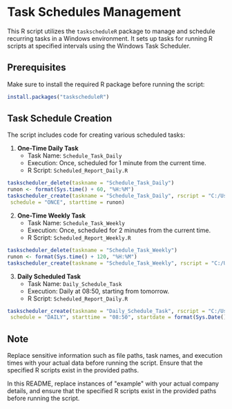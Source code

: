 # Task Schedules Management

This R script utilizes the `taskscheduleR` package to manage and schedule recurring tasks in a Windows environment. It sets up tasks for running R scripts at specified intervals using the Windows Task Scheduler.

## Prerequisites

Make sure to install the required R package before running the script:

```r
install.packages("taskscheduleR")
```

## Task Schedule Creation

The script includes code for creating various scheduled tasks:

1. **One-Time Daily Task**
   - Task Name: `Schedule_Task_Daily`
   - Execution: Once, scheduled for 1 minute from the current time.
   - R Script: `Scheduled_Report_Daily.R`

```r
taskscheduler_delete(taskname = "Schedule_Task_Daily")
runon <- format(Sys.time() + 60, "%H:%M")
taskscheduler_create(taskname = "Schedule_Task_Daily", rscript = "C:/Users/example/Desktop/R_Schedule_Reports/Scheduled_Report_Daily.R", 
 schedule = "ONCE", starttime = runon)
```

2. **One-Time Weekly Task**
   - Task Name: `Schedule_Task_Weekly`
   - Execution: Once, scheduled for 2 minutes from the current time.
   - R Script: `Scheduled_Report_Weekly.R`

```r
taskscheduler_delete(taskname = "Schedule_Task_Weekly")
runon <- format(Sys.time() + 120, "%H:%M")
taskscheduler_create(taskname = "Schedule_Task_Weekly", rscript = "C:/Users/example/Desktop/R_Schedule_Reports/Scheduled_Report_Weekly.R", schedule = "ONCE", starttime = runon)
```

3. **Daily Scheduled Task**
   - Task Name: `Daily_Schedule_Task`
   - Execution: Daily at 08:50, starting from tomorrow.
   - R Script: `Scheduled_Report_Daily.R`

```r
taskscheduler_create(taskname = "Daily_Schedule_Task", rscript = "C:/Users/example/Desktop/R_Schedule_Reports/Scheduled_Report_Daily.R", 
 schedule = "DAILY", starttime = "08:50", startdate = format(Sys.Date() + 1, "%d/%m/%Y"))
```

## Note
Replace sensitive information such as file paths, task names, and execution times with your actual data before running the script. Ensure that the specified R scripts exist in the provided paths.

In this README, replace instances of "example" with your actual company details, and ensure that the specified R scripts exist in the provided paths before running the script.
